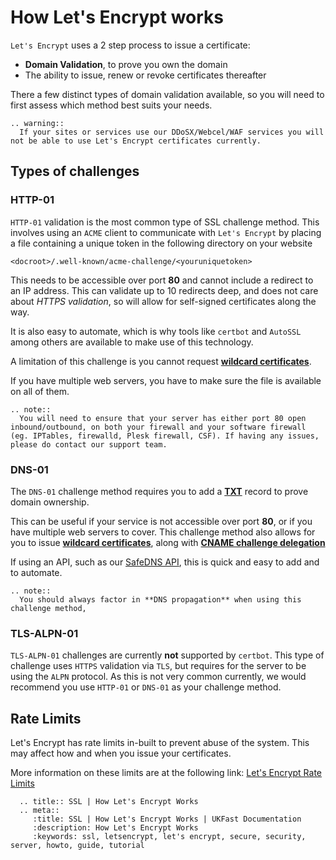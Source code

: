 # How Let's Encrypt works

`Let's Encrypt` uses a 2 step process to issue a certificate:

* **Domain Validation**, to prove you own the domain
* The ability to issue, renew or revoke certificates thereafter

There a few distinct types of domain validation available, so you will need to first assess which method best suits your needs.

```eval_rst
.. warning::
  If your sites or services use our DDoSX/Webcel/WAF services you will not be able to use Let's Encrypt certificates currently.
```

## Types of challenges

### HTTP-01

`HTTP-01` validation is the most common type of SSL challenge method. This involves using an `ACME` client to communicate with `Let's Encrypt` by placing a file containing a unique token in the following directory on your website

```none
<docroot>/.well-known/acme-challenge/<youruniquetoken>
```

This needs to be accessible over port **80** and cannot include a redirect to an IP address. This can validate up to 10 redirects deep, and does not care about *HTTPS validation*, so will allow for self-signed certificates along the way.

It is also easy to automate, which is why tools like `certbot` and `AutoSSL` among others are available to make use of this technology.

A limitation of this challenge is you cannot request [**wildcard certificates**](/domains/ssl/types).

If you have multiple web servers, you have to make sure the file is available on all of them.

```eval_rst
.. note::
  You will need to ensure that your server has either port 80 open inbound/outbound, on both your firewall and your software firewall (eg. IPTables, firewalld, Plesk firewall, CSF). If having any issues, please do contact our support team.

```

### DNS-01

The `DNS-01` challenge method requires you to add a [**TXT**](https://en.wikipedia.org/wiki/TXT_record) record to prove domain ownership.

This can be useful if your service is not accessible over port **80**, or if you have multiple web servers to cover. This challenge method also allows for you to issue [**wildcard certificates**](/domains/ssl/types), along with [**CNAME challenge delegation**](https://www.eff.org/deeplinks/2018/02/technical-deep-dive-securing-automation-acme-dns-challenge-validation)

If using an API, such as our [SafeDNS API](https://developers.ukfast.io/documentation/safedns), this is quick and easy to add and to automate.

```eval_rst
.. note::
  You should always factor in **DNS propagation** when using this challenge method,
```

### TLS-ALPN-01

`TLS-ALPN-01` challenges are currently **not** supported by `certbot`. This type of challenge uses `HTTPS` validation via `TLS`, but requires for the server to be using the `ALPN` protocol. As this is not very common currently, we would recommend you use `HTTP-01` or `DNS-01` as your challenge method.

## Rate Limits

Let's Encrypt has rate limits in-built to prevent abuse of the system. This may affect how and when you issue your certificates.

More information on these limits are at the following link: [Let's Encrypt Rate Limits](https://letsencrypt.org/docs/rate-limits/)

```eval_rst
  .. title:: SSL | How Let's Encrypt Works
  .. meta::
     :title: SSL | How Let's Encrypt Works | UKFast Documentation
     :description: How Let's Encrypt Works
     :keywords: ssl, letsencrypt, let's encrypt, secure, security, server, howto, guide, tutorial
```
